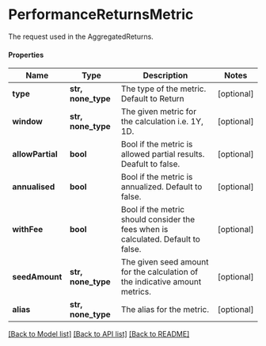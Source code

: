 # PerformanceReturnsMetric

The request used in the AggregatedReturns.

#### Properties
Name | Type | Description | Notes
------------ | ------------- | ------------- | -------------
**type** | **str, none_type** | The type of the metric. Default to Return | [optional] 
**window** | **str, none_type** | The given metric for the calculation i.e. 1Y, 1D. | [optional] 
**allowPartial** | **bool** | Bool if the metric is allowed partial results. Deafult to false. | [optional] 
**annualised** | **bool** | Bool if the metric is annualized. Default to false. | [optional] 
**withFee** | **bool** | Bool if the metric should consider the fees when is calculated. Default to false. | [optional] 
**seedAmount** | **str, none_type** | The given seed amount for the calculation of the indicative amount metrics. | [optional] 
**alias** | **str, none_type** | The alias for the metric. | [optional] 

[[Back to Model list]](../README.md#documentation-for-models) [[Back to API list]](../README.md#documentation-for-api-endpoints) [[Back to README]](../README.md)

